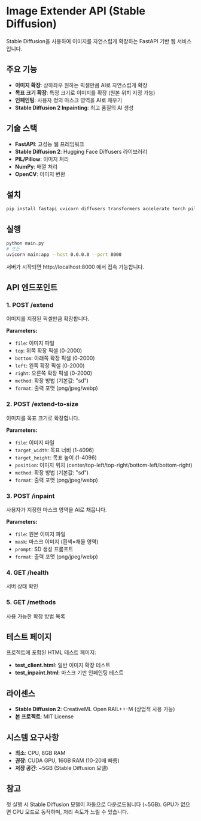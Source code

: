 # Image Extender API (Stable Diffusion)

Stable Diffusion을 사용하여 이미지를 자연스럽게 확장하는 FastAPI 기반 웹 서비스입니다.

## 주요 기능

- **이미지 확장**: 상하좌우 원하는 픽셀만큼 AI로 자연스럽게 확장
- **목표 크기 확장**: 특정 크기로 이미지를 확장 (원본 위치 지정 가능)
- **인페인팅**: 사용자 정의 마스크 영역을 AI로 채우기
- **Stable Diffusion 2 Inpainting**: 최고 품질의 AI 생성

## 기술 스택

- **FastAPI**: 고성능 웹 프레임워크
- **Stable Diffusion 2**: Hugging Face Diffusers 라이브러리
- **PIL/Pillow**: 이미지 처리
- **NumPy**: 배열 처리
- **OpenCV**: 이미지 변환

## 설치

```bash
pip install fastapi uvicorn diffusers transformers accelerate torch pillow numpy opencv-python
```

## 실행

```bash
python main.py
# 또는
uvicorn main:app --host 0.0.0.0 --port 8000
```

서버가 시작되면 http://localhost:8000 에서 접속 가능합니다.

## API 엔드포인트

### 1. POST /extend
이미지를 지정된 픽셀만큼 확장합니다.

**Parameters:**
- `file`: 이미지 파일
- `top`: 위쪽 확장 픽셀 (0-2000)
- `bottom`: 아래쪽 확장 픽셀 (0-2000)
- `left`: 왼쪽 확장 픽셀 (0-2000)
- `right`: 오른쪽 확장 픽셀 (0-2000)
- `method`: 확장 방법 (기본값: "sd")
- `format`: 출력 포맷 (png/jpeg/webp)

### 2. POST /extend-to-size
이미지를 목표 크기로 확장합니다.

**Parameters:**
- `file`: 이미지 파일
- `target_width`: 목표 너비 (1-4096)
- `target_height`: 목표 높이 (1-4096)
- `position`: 이미지 위치 (center/top-left/top-right/bottom-left/bottom-right)
- `method`: 확장 방법 (기본값: "sd")
- `format`: 출력 포맷 (png/jpeg/webp)

### 3. POST /inpaint
사용자가 지정한 마스크 영역을 AI로 채웁니다.

**Parameters:**
- `file`: 원본 이미지 파일
- `mask`: 마스크 이미지 (흰색=채울 영역)
- `prompt`: SD 생성 프롬프트
- `format`: 출력 포맷 (png/jpeg/webp)

### 4. GET /health
서버 상태 확인

### 5. GET /methods
사용 가능한 확장 방법 목록

## 테스트 페이지

프로젝트에 포함된 HTML 테스트 페이지:

- **test_client.html**: 일반 이미지 확장 테스트
- **test_inpaint.html**: 마스크 기반 인페인팅 테스트

## 라이센스

- **Stable Diffusion 2**: CreativeML Open RAIL++-M (상업적 사용 가능)
- **본 프로젝트**: MIT License

## 시스템 요구사항

- **최소**: CPU, 8GB RAM
- **권장**: CUDA GPU, 16GB RAM (10-20배 빠름)
- **저장 공간**: ~5GB (Stable Diffusion 모델)

## 참고

첫 실행 시 Stable Diffusion 모델이 자동으로 다운로드됩니다 (~5GB).
GPU가 없으면 CPU 모드로 동작하며, 처리 속도가 느릴 수 있습니다.
